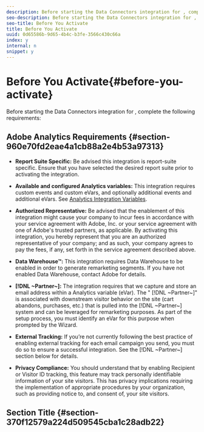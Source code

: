 ```yaml
---
description: Before starting the Data Connectors integration for , complete the following requirements 
seo-description: Before starting the Data Connectors integration for , complete the following requirements 
seo-title: Before You Activate
title: Before You Activate
uuid: 0d65586b-9d65-4b4c-b3fe-3566c430c66a
index: y
internal: n
snippet: y
---
```


# Before You Activate{#before-you-activate}

Before starting the Data Connectors integration for , complete the following requirements:

## Adobe Analytics Requirements {#section-960e70fd2eae4a1cb88a2e4b53a97313}

* **Report Suite Specific:** Be advised this integration is report-suite specific. Ensure that you have selected the desired report suite prior to activating the integration. 
* **Available and configured Analytics variables:** This integration requires custom events and custom eVars, and optionally additional events and additional eVars. See [Analytics Integration Variables](../../dreammail-overview/dreammail-requirements/dreammail-variables.md#concept-8ebd2bde4a1c4b0aad2987e050ffbbfc). 

* **Authorized Representative:** Be advised that the enablement of this integration might cause your company to incur fees in accordance with your service agreement with Adobe, Inc. or your service agreement with one of Adobe's trusted partners, as applicable. By activating this integration, you hereby represent that you are an authorized representative of your company; and as such, your company agrees to pay the fees, if any, set forth in the service agreement described above. 
* **Data Warehouse™:** This integration requires Data Warehouse to be enabled in order to generate remarketing segments. If you have not enabled Data Warehouse, contact Adobe for details. 
* **[!DNL ~Partner~]:** The integration requires that we capture and store an email address within a Analytics variable (eVar). The " [!DNL ~Partner~]" is associated with downstream visitor behavior on the site (cart abandons, purchases, etc.) that is pulled into the [!DNL ~Partner~] system and can be leveraged for remarketing purposes. As part of the setup process, you must identify an eVar for this purpose when prompted by the Wizard. 
* **External Tracking:** If you’re not currently following the best practice of enabling external tracking for each email campaign you send, you must do so to ensure a successful integration. See the [!DNL ~Partner~] section below for details. 
* **Privacy Compliance:** You should understand that by enabling Recipient or Visitor ID tracking, this feature may track personally identifiable information of your site visitors. This has privacy implications requiring the implementation of appropriate procedures by your organization, such as providing notice to, and consent of, your site visitors.

## Section Title {#section-370f12579a224d509545cba1c28adb22}

